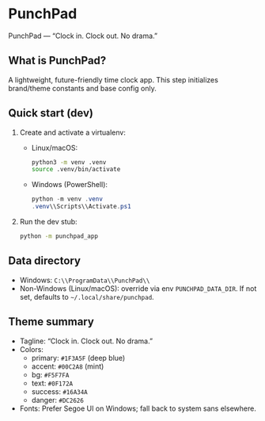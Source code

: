 # PunchPad

PunchPad — “Clock in. Clock out. No drama.”

## What is PunchPad?
A lightweight, future-friendly time clock app. This step initializes brand/theme constants and base config only.

## Quick start (dev)

1. Create and activate a virtualenv:
   - Linux/macOS:
     ```bash
     python3 -m venv .venv
     source .venv/bin/activate
     ```
   - Windows (PowerShell):
     ```powershell
     python -m venv .venv
     .venv\\Scripts\\Activate.ps1
     ```

2. Run the dev stub:
   ```bash
   python -m punchpad_app
   ```

## Data directory
- Windows: `C:\\ProgramData\\PunchPad\\`
- Non-Windows (Linux/macOS): override via env `PUNCHPAD_DATA_DIR`. If not set, defaults to `~/.local/share/punchpad`.

## Theme summary
- Tagline: “Clock in. Clock out. No drama.”
- Colors:
  - primary: `#1F3A5F` (deep blue)
  - accent: `#00C2A8` (mint)
  - bg: `#F5F7FA`
  - text: `#0F172A`
  - success: `#16A34A`
  - danger: `#DC2626`
- Fonts: Prefer Segoe UI on Windows; fall back to system sans elsewhere.
